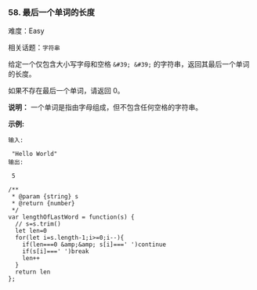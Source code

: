 ### 58. 最后一个单词的长度

难度：Easy

相关话题：`字符串`

给定一个仅包含大小写字母和空格 `&#39; &#39;` 的字符串，返回其最后一个单词的长度。



如果不存在最后一个单词，请返回 0。



**说明：** 一个单词是指由字母组成，但不包含任何空格的字符串。



**示例:** 





```
输入:

 "Hello World"
输出:

 5

```



```
/**
 * @param {string} s
 * @return {number}
 */
var lengthOfLastWord = function(s) {
  // s=s.trim()
  let len=0
  for(let i=s.length-1;i>=0;i--){
    if(len===0 &amp;&amp; s[i]===' ')continue
    if(s[i]===' ')break
    len++
  }
  return len
};



```


